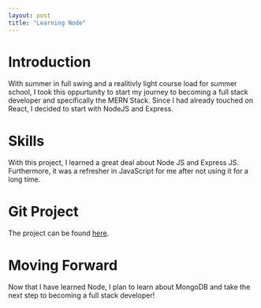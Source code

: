 ```yaml
---
layout: post
title: "Learning Node"
---
```


# Introduction

With summer in full swing and a realitivly light course load for summer school, I took this oppurtunity to start my journey to becoming a full stack developer and specifically the MERN Stack. Since I had already touched on React, I decided to start with NodeJS and Express.

# Skills

With this project, I learned a great deal about Node JS and Express JS. Furthermore, it was a refresher in JavaScript for me after not using it for a long time.

# Git Project

The project can be found [here][gh-repo].

# Moving Forward

Now that I have learned Node, I plan to learn about MongoDB and take the next step to becoming a full stack developer!

[gh-repo]: https://github.com/DanielYanger/Learning-Node
